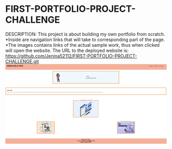 # FIRST-PORTFOLIO-PROJECT-CHALLENGE
DESCRIPTION: This project is about building my own portfolio from scratch. 
*Inside are navigation links that will take to corresponding part of the page.
*The images contains links of the actual sample work, thus when clicked will open the website.
The URL to the deployed website is: https://github.com/Jenina52112/FIRST-PORTFOLIO-PROJECT-CHALLENGE.git
![alt text](image.png)